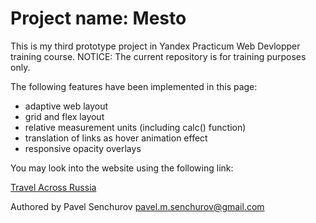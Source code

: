 # Project name: Mesto


This is my third prototype project in Yandex Practicum Web Devlopper training course. 
NOTICE: The current repository is for training purposes only. 

The following features have been implemented in this page:

* adaptive web layout
* grid and flex layout
* relative measurement units (including calc() function)
* translation of links as hover animation effect
* responsive opacity overlays

You may look into the website using the following link:

[Travel Across Russia](https://hotpincher.github.io/russian-travel/index.html)


Authored by Pavel Senchurov
pavel.m.senchurov@gmail.com